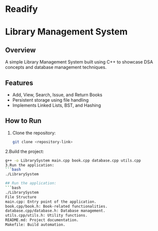# Readify
# Library Management System

## Overview
A simple Library Management System built using C++ to showcase DSA concepts and database management techniques.

## Features
- Add, View, Search, Issue, and Return Books
- Persistent storage using file handling
- Implements Linked Lists, BST, and Hashing

## How to Run
1. Clone the repository:
   ```bash
   git clone <repository-link>
2.Build the project:
  ```bash
  g++ -o LibrarySystem main.cpp book.cpp database.cpp utils.cpp
3.Run the application:
  ```bash
  ./LibrarySystem

## Run the application:
```bash
./LibrarySystem
File Structure
main.cpp: Entry point of the application.
book.cpp/book.h: Book-related functionalities.
database.cpp/database.h: Database management.
utils.cpp/utils.h: Utility functions.
README.md: Project documentation.
Makefile: Build automation.
